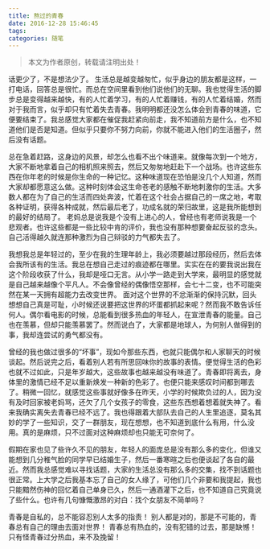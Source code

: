 ```yaml
---
title: 熬过的青春
date: 2016-12-28 15:46:45
tags:
categories: 随笔
---
```


>本文为作者原创，转载请注明出处！


话更少了，不是想法少了。
生活总是越变越匆忙，似乎身边的朋友都是这样，一打电话，回答总是很忙。而总在空间里看到他们说他们的无聊。我也觉得生活的脚步总是变得越来越快，有的人忙着学习，有的人忙着赚钱，有的人忙着结婚，然而对于我而言，似乎却只有忙着失去青春。我明明都还没怎么体会到青春的味道，它便要结束了。我总感觉大家都在催促我赶紧向前走，我不知道前方是什么，也不知道他们是否是知道。但似乎只要你不努力向前，你就不能进入他们的生活圈子，然后没有话题。

<!--more-->


总在急着赶路，这身边的风景，却怎么也看不出个味道来。就像每次到一个地方，大家不断地拿着自己的相机照来照去，然后又匆匆地赶赴下一个战场。也许这些东西在你年老的时候是你生命的一种记忆。这种味道现在恐怕是没几个人知道，然而大家却都愿意这么做。这种时刻体会这生命苍老的感触不断地刺激你的生活。大多数人都在为了自己的生活而四处奔波，忙着在这个社会占据自己的一席之地，考取各种证明，获得各种成就，然后最后老了，功成名就的荣归故里，这是我所能想到的最好的结局了。 老妈总是说我是个没有上进心的人，曾经也有老师说我是一个悲观者。也许这些都是一些比较中肯的评价，我也没有那种想要奋起反驳的念头。自己活得越久就连那种激烈为自己辩驳的力气都失去了。



我想我总是年轻过的，至少在我的生理年龄上，我必须要越过那段经历，然后去体会我所该有的生活。我总在想自己走过的痕迹都在哪里。实实在在的要我说出我在这个阶段收获了什么，我却是哑口无言。从小学一路走到大学来，最明显的感觉就是自己越来越像个平凡人。不会像曾经的偶像悟空那样，会七十二变，也不可能突然在某一天拥有超能力去改变世界。 面对这个世界的不忿渐渐的保持沉默，回头想想自己真是可耻，小时候还说要把这世界的坏蛋都抓起来呢？然而我不敢告诉任何人。偶尔看电影的时候，总能看到很多热血的年轻人，在宣泄青春的能量。自己也在羡慕，但却只能羡慕罢了。然而说白了，大家都是地球人，为何别人做得到的事，我却连尝试的勇气都没有。



曾经的我也做过很多的“坏事”，现如今那些东西，也就只能偶尔和人家聊天的时候谈起。然后说完之后，看着别人若有所思回味你的故事的表情。便觉得生活的色彩也就不过如此，只是年岁越大，这些故事也越来越没有味道了。青春即将离去，身体里的激情已经不足以重新焕发一种新的色彩了。也便只能来感叹时间都到哪去了。稍微一回忆，就感觉这些事就好像多在昨天，小学的时候欺负过的人，因为没有及时回家被老妈骂，还欠了几个女孩子的零食，这些东西想着想着就失神了。看来我确实离失去青春已经不远了。我也得跟着大部队去自己的人生里追逐，莫名其妙的学了一些知识，交了一群朋友，现在想想，也不知道到底什么有用，什么没用。真的是麻烦，只不过面对这种麻烦却也只能无可奈何了。



假期在家也见了些许久不见的朋友，年轻人的面庞总是没有那么多的变化，但谁又能想到几分稚气脸的同学早已结婚生子，然后一番寒暄之后也便谈起了各自的最近。然而我总感觉难以寻找话题，大家的生活总没有那么多的交集，找不到话题也很正常。上大学之后我基本忘了自己的女人缘了，可他们几个非要和我提起，我也只能黯然伤神的回忆着自己单身已久，然后一通酒灌下之后，也不知道自己究竟说了些什么。也许有几句慷慨激昂的对白：找个女朋友不简单吗？



青春是自私的，总不能容忍别人太多的指责！
别人都是对的，那是不可能的，青春总有自己的理由去面对世界！
青春总有热血的，没有犯错的过去，那是缺憾！
只有怪青春过分热血，来不及挽留！ 





